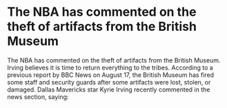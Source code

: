 # The NBA has commented on the theft of artifacts from the British Museum 
 The NBA has commented on the theft of artifacts from the British Museum. Irving believes it is time to return everything to the tribes. According to a previous report by BBC News on August 17, the British Museum has fired some staff and security guards after some artifacts were lost, stolen, or damaged. Dallas Mavericks star Kyrie Irving recently commented in the news section, saying: